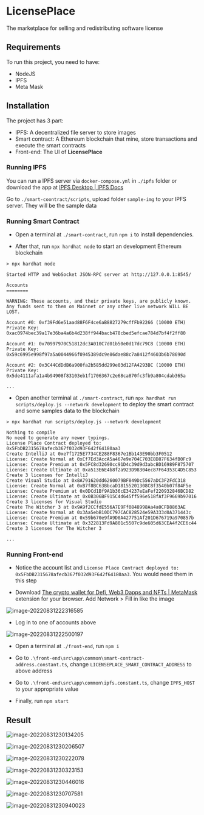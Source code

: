# LicensePlace

The marketplace for selling and redistributing software license

## Requirements

To run this project, you need to have:

- NodeJS
- IPFS
- Meta Mask

## Installation

The project has 3 part:

- IPFS: A decentralized file server to store images
- Smart contract: A Ethereum blockchain that mine, store transactions and execute the smart contracts
- Front-end: The UI of **LicensePlace**

### Running IPFS

You can run a IPFS server via `docker-compose.yml` in `./ipfs` folder or download the app at [IPFS Desktop | IPFS Docs](https://docs.ipfs.tech/install/ipfs-desktop/)

Go to `./smart-coontract/scripts`, upload folder `sample-img` to your IPFS server. They will be the sample data

### Running Smart Contract

- Open a terminal at `./smart-contract`, run `npm i` to install dependencies.

- After that, run `npx hardhat node` to start an development Ethereum blockchain

```shell
> npx hardhat node

Started HTTP and WebSocket JSON-RPC server at http://127.0.0.1:8545/

Accounts
========

WARNING: These accounts, and their private keys, are publicly known.
Any funds sent to them on Mainnet or any other live network WILL BE LOST.

Account #0: 0xf39Fd6e51aad88F6F4ce6aB8827279cffFb92266 (10000 ETH)
Private Key: 0xac0974bec39a17e36ba4a6b4d238ff944bacb478cbed5efcae784d7bf4f2ff80

Account #1: 0x70997970C51812dc3A010C7d01b50e0d17dc79C8 (10000 ETH)
Private Key: 0x59c6995e998f97a5a0044966f0945389dc9e86dae88c7a8412f4603b6b78690d

Account #2: 0x3C44CdDdB6a900fa2b585dd299e03d12FA4293BC (10000 ETH)
Private Key: 0x5de4111afa1a4b94908f83103eb1f1706367c2e68ca870fc3fb9a804cdab365a

...
```

- Open another terminal at `./smart-contract`, run `npx hardhat run scripts/deploy.js --network development` to deploy the smart contract and some samples data to the blockchain

```shell
> npx hardhat run scripts/deploy.js --network development

Nothing to compile
No need to generate any newer typings.
License Place Contract deployed to:  0x5FbDB2315678afecb367f032d93F642f64180aa3
Create IntelliJ at 0xe7f1725E7734CE288F8367e1Bb143E90bb3F0512
License: Create Normal at 0xCf7Ed3AccA5a467e9e704C703E8D87F634fB0Fc9
License: Create Premium at 0x5FC8d32690cc91D4c39d9d3abcBD16989F875707
License: Create Ultimate at 0xa513E6E4b8f2a923D98304ec87F64353C4D5C853
Create 3 licenses for IntelliJ
Create Visual Studio at 0x8A791620dd6260079BF849Dc5567aDC3F2FdC318
License: Create Normal at 0xB7f8BC63BbcaD18155201308C8f3540b07f84F5e
License: Create Premium at 0x0DCd1Bf9A1b36cE34237eEaFef220932846BCD82
License: Create Ultimate at 0x0B306BF915C4d645ff596e518fAf3F9669b97016
Create 3 licenses for Visual Studio
Create The Witcher 3 at 0x9A9f2CCfdE556A7E9Ff0848998Aa4a0CFD8863AE
License: Create Normal at 0x3Aa5ebB10DC797CAC828524e59A333d0A371443c
License: Create Premium at 0x59b670e9fA9D0A427751Af201D676719a970857b
License: Create Ultimate at 0x322813Fd9A801c5507c9de605d63CEA4f2CE6c44
Create 3 licenses for The Witcher 3

...
```

### Running Front-end

- Notice the account list and `License Place Contract deployed to:  0x5FbDB2315678afecb367f032d93F642f64180aa3`. You would need them in this step

- Download [The crypto wallet for Defi, Web3 Dapps and NFTs | MetaMask](https://metamask.io/) extension for your browser. Add Network > Fill in like the image

![image-20220831222316585](Readme.assets/image-20220831222316585.png)

- Log in to one of accounts above

![image-20220831222500197](Readme.assets/image-20220831222500197.png)

- Open a terminal at `./front-end`, run `npm i`

- Go to `.\front-end\src\app\common\smart-contract-address.constant.ts`, change `LICENSEPLACE_SMART_CONTRACT_ADDRESS` to above address
- Go to `.\front-end\src\app\common\ipfs.constant.ts`, change `IPFS_HOST` to your appropriate value
- Finally, run `npm start`

## Result

![image-20220831230134205](Readme.assets/image-20220831230134205.png)

![image-20220831230206507](Readme.assets/image-20220831230206507.png)

![image-20220831230222078](Readme.assets/image-20220831230222078.png)

![image-20220831230323153](Readme.assets/image-20220831230323153.png)

![image-20220831230446016](Readme.assets/image-20220831230446016.png)

![image-20220831230707581](Readme.assets/image-20220831230707581.png)

![image-20220831230940023](Readme.assets/image-20220831230940023.png)
